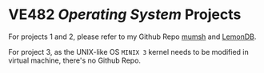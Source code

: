 # VE482 *Operating System* Projects

For projects 1 and 2, please refer to my Github Repo [mumsh](https://github.com/kx-Huang/mumsh) and [LemonDB](https://github.com/kx-Huang/LemonDB).

For project 3, as the UNIX-like OS `MINIX 3` kernel needs to be modified in virtual machine, there's no Github Repo.
